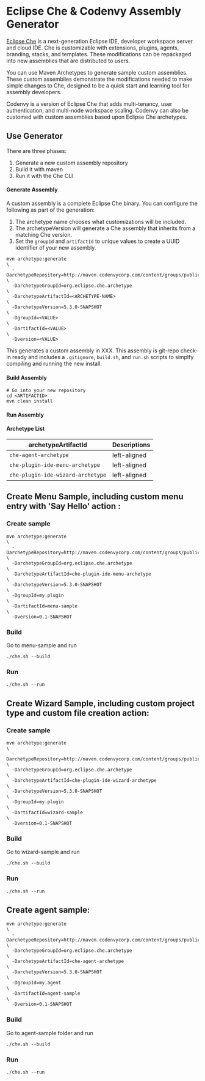# Eclipse Che & Codenvy Assembly Generator
[Eclipse Che](www.eclipse.org/che) is a next-generation Eclipse IDE, developer workspace server and cloud IDE. Che is customizable with extensions, plugins, agents, branding, stacks, and templates. These modifications can be repackaged into new assemblies that are distributed to users. 

You can use Maven Archetypes to generate sample custom assemblies. These custom assemblies demonstrate the modifications needed to make simple changes to Che, designed to be a quick start and learning tool for assembly developers.

Codenvy is a version of Eclipse Che that adds multi-tenancy, user authentication, and multi-node workspace scaling. Codenvy can also be customed with custom assemblies based upon Eclipse Che archetypes.


## Use Generator
There are three phases:
1. Generate a new custom assembly repository
2. Build it with maven
3. Run it with the Che CLI

#### Generate Assembly
A custom assembly is a complete Eclipse Che binary. You can configure the following as part of the generation:
1. The archetype name chooses what customizations will be included.
2. The archetypeVersion will generate a Che assembly that inherits from a matching Che version.
3. Set the `groupId` and `artifactId` to unique values to create a UUID identifier of your new assembly.

```
mvn archetype:generate                                                      \
  -DarchetypeRepository=http://maven.codenvycorp.com/content/groups/public/ \
  -DarchetypeGroupId=org.eclipse.che.archetype                              \
  -DarchetypeArtifactId=<ARCHETYPE-NAME>                                    \
  -DarchetypeVersion=5.3.0-SNAPSHOT                                         \
  -DgroupId=<VALUE>                                                         \
  -DartifactId=<VALUE>                                                      \
  -Dversion=<VALUE>
```

This generates a custom assembly in XXX. This assembly is git-repo check-in ready and includes a `.gitignore`, `build.sh`, and `run.sh` scripts to simplfy compiling and running the new install.

#### Build Assembly
```
# Go into your new repository
cd <ARTIFACTID>
mvn clean install
```
#### Run Assembly

#### Archetype List
| archetypeArtifactId   | Descriptions                              |
|-----------------------|-------------------------------------------|
| `che-agent-archetype` |  left-aligned                     |
| `che-plugin-ide-menu-archetype` |  left-aligned                     |
| `che-plugin-ide-wizard-archetype` |  left-aligned                     |



## Create Menu Sample, including custom menu entry with 'Say Hello' action :

### Create sample
```
mvn archetype:generate                                                      \
  -DarchetypeRepository=http://maven.codenvycorp.com/content/groups/public/ \
  -DarchetypeGroupId=org.eclipse.che.archetype                              \
  -DarchetypeArtifactId=che-plugin-ide-menu-archetype                       \
  -DarchetypeVersion=5.3.0-SNAPSHOT                                         \
  -DgroupId=my.plugin                                                       \
  -DartifactId=menu-sample                                                  \
  -Dversion=0.1-SNAPSHOT
```

### Build
Go to menu-sample and run 
```
./che.sh --build
```

### Run
```
./che.sh --run
```

## Create Wizard Sample, including custom project type and custom file creation action:

### Create sample
```
mvn archetype:generate                                                      \
  -DarchetypeRepository=http://maven.codenvycorp.com/content/groups/public/ \
  -DarchetypeGroupId=org.eclipse.che.archetype                              \
  -DarchetypeArtifactId=che-plugin-ide-wizard-archetype                             \
  -DarchetypeVersion=5.3.0-SNAPSHOT                                         \
  -DgroupId=my.plugin                                                       \
  -DartifactId=wizard-sample                                                \
  -Dversion=0.1-SNAPSHOT                            
```

### Build
Go to wizard-sample and run 
```
./che.sh --build
```

### Run
```
./che.sh --run
```

## Create agent sample:

```
mvn archetype:generate                                                      \
  -DarchetypeRepository=http://maven.codenvycorp.com/content/groups/public/ \
  -DarchetypeGroupId=org.eclipse.che.archetype                              \
  -DarchetypeArtifactId=che-agent-archetype                                 \
  -DarchetypeVersion=5.3.0-SNAPSHOT                                         \
  -DgroupId=my.agent                                                        \
  -DartifactId=agent-sample                                                 \
  -Dversion=0.1-SNAPSHOT  
```


### Build
Go to agent-sample folder and run 
```
./che.sh --build
```

### Run
```
./che.sh --run
```
